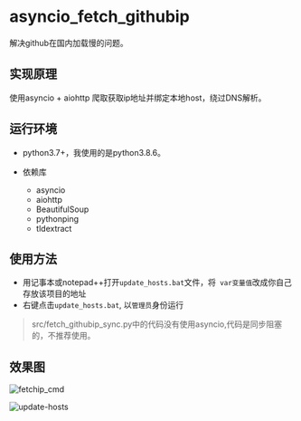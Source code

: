 # asyncio_fetch_githubip

解决github在国内加载慢的问题。

## 实现原理

使用asyncio + aiohttp 爬取获取ip地址并绑定本地host，绕过DNS解析。

## 运行环境

* python3.7+，我使用的是python3.8.6。

* 依赖库
  - asyncio
  - aiohttp
  - BeautifulSoup
  - pythonping
  - tldextract

 ## 使用方法

* 用记事本或notepad++打开`update_hosts.bat`文件，将` var变量值`改成你自己存放该项目的地址
* 右键点击`update_hosts.bat`, 以`管理员`身份运行

> src/fetch_githubip_sync.py中的代码没有使用asyncio,代码是同步阻塞的，不推荐使用。
>

## 效果图



![fetchip_cmd](https://cache.echoxu.cn/github-img/fetchip_cmd.png)



![update-hosts](https://cache.echoxu.cn/github-img/update-hosts.png)